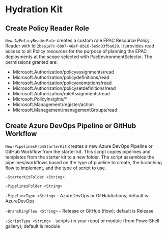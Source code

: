 # Hydration Kit

## Create Policy Reader Role

`New-AzPolicyReaderRole` creates a custom role EPAC Resource Policy Reader with Id `2baa1a7c-6807-46af-8b16-5e9d03fba029`. It provides read access to all Policy resources for the purpose of planning the EPAC deployments at the scope selected with PacEnvironmentSelector. The permissions granted are:

- Microsoft.Authorization/policyassignments/read
- Microsoft.Authorization/policydefinitions/read
- Microsoft.Authorization/policyexemptions/read
- Microsoft.Authorization/policysetdefinitions/read
- Microsoft.Authorization/roleAssignments/read
- Microsoft.PolicyInsights/*
- Microsoft.Management/register/action
- Microsoft.Management/managementGroups/read

## Create Azure DevOps Pipeline or GitHub Workflow

`New-PipelinesFromStarterKit` creates a new Azure DevOps Pipeline or GitHub Workflow from the starter kit. This script copies pipelines and templates from the starter kit to a new folder. The script assembles the pipelines/workflows based on the type of pipeline to create, the branching flow to implement, and the type of script to use.

`-StarterKitFolder <String>`

`-PipelinesFolder <String>`

`-PipelineType <String>` - AzureDevOps or GitHubActions; default is AzureDevOps

`-BranchingFlow <String>` - Release or GitHub (flow); default is Release

`-ScriptType <String>` - scripts (in your repo) or module (from PowerShell gallery); default is module

